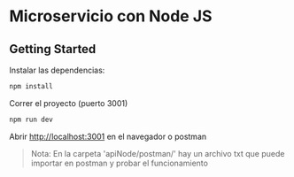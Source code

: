 # Microservicio con Node JS

## Getting Started

Instalar las dependencias:
```bash
npm install
```

Correr el proyecto (puerto 3001)
```bash
npm run dev
```

Abrir [http://localhost:3001](http://localhost:3001) en el navegador o postman

> Nota: En la carpeta 'apiNode/postman/' hay un archivo txt que puede importar en postman y probar el funcionamiento
